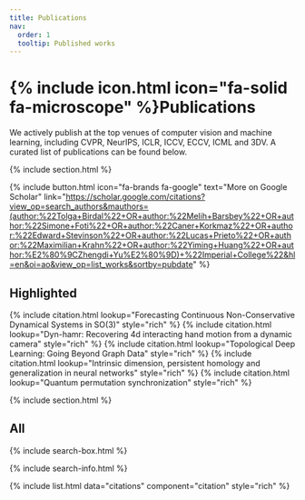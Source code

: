 ```yaml
---
title: Publications
nav:
  order: 1
  tooltip: Published works
---
```


# {% include icon.html icon="fa-solid fa-microscope" %}Publications

We actively publish at the top venues of computer vision and machine learning, including CVPR, NeurIPS, ICLR, ICCV, ECCV, ICML and 3DV. A curated list of publications can be found below.

{% include section.html %}

{% include button.html icon="fa-brands fa-google" text="More on Google Scholar" link="https://scholar.google.com/citations?view_op=search_authors&mauthors=(author:%22Tolga+Birdal%22+OR+author:%22Melih+Barsbey%22+OR+author:%22Simone+Foti%22+OR+author:%22Caner+Korkmaz%22+OR+author:%22Edward+Stevinson%22+OR+author:%22Lucas+Prieto%22+OR+author:%22Maximilian+Krahn%22+OR+author:%22Yiming+Huang%22+OR+author:%E2%80%9CZhengdi+Yu%E2%80%9D)+%22Imperial+College%22&hl=en&oi=ao&view_op=list_works&sortby=pubdate" %}

## Highlighted

{% include citation.html lookup="Forecasting Continuous Non-Conservative Dynamical Systems in SO(3)" style="rich" %}
{% include citation.html lookup="Dyn-hamr: Recovering 4d interacting hand motion from a dynamic camera" style="rich" %}
{% include citation.html lookup="Topological Deep Learning: Going Beyond Graph Data" style="rich" %}
{% include citation.html lookup="Intrinsic dimension, persistent homology and generalization in neural networks" style="rich" %}
{% include citation.html lookup="Quantum permutation synchronization" style="rich" %}

{% include section.html %}

## All

{% include search-box.html %}

{% include search-info.html %}

{% include list.html data="citations" component="citation" style="rich" %}
